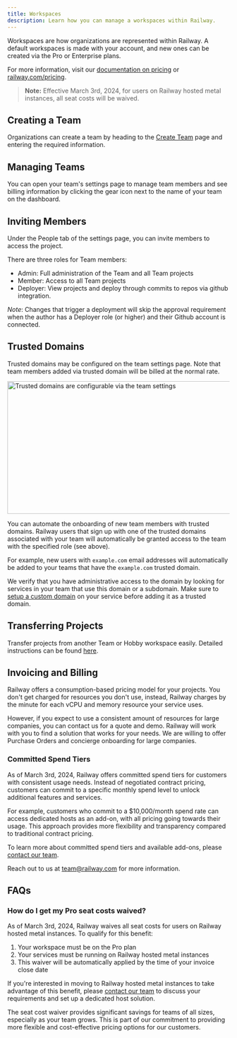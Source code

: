 ```yaml
---
title: Workspaces
description: Learn how you can manage a workspaces within Railway.
---
```


Workspaces are how organizations are represented within Railway. A default workspaces is made with your account, and new ones can be created via the Pro or Enterprise plans.

For more information, visit our [documentation on pricing](/reference/pricing) or <a href="https://railway.com/pricing" target="_blank">railway.com/pricing</a>.

> **Note:** Effective March 3rd, 2024, for users on Railway hosted metal instances, all seat costs will be waived.

## Creating a Team

Organizations can create a team by heading to the <a href="https://railway.com/new/team" target="_blank">Create Team</a> page and entering the required information.

## Managing Teams

You can open your team's settings page to manage team members and see billing information by clicking the gear icon next to the name of your team on the dashboard.

## Inviting Members

Under the People tab of the settings page, you can invite members to access the project.

There are three roles for Team members:

- Admin: Full administration of the Team and all Team projects
- Member: Access to all Team projects
- Deployer: View projects and deploy through commits to repos via github integration.

_Note_: Changes that trigger a deployment will skip the approval requirement when the author has a Deployer role (or higher) and their Github account is connected.

## Trusted Domains

Trusted domains may be configured on the team settings page. Note that team members added via trusted domain will be billed at the normal rate.

<Image 
    src="https://res.cloudinary.com/railway/image/upload/v1733955730/docs/t-d_jbtbm7.png"
    width="600"
    height="300"
    alt="Trusted domains are configurable via the team settings"
/>

You can automate the onboarding of new team members with trusted domains. Railway users that sign up with one of the trusted domains associated with your team will automatically be granted access to the team with the specified role (see above).

For example, new users with `example.com` email addresses will automatically be added to your teams that have the `example.com` trusted domain.

We verify that you have administrative access to the domain by looking for services in your team that use this domain or a subdomain. Make sure to [setup a custom domain](/guides/public-networking#custom-domains) on your service before adding it as a trusted domain.

## Transferring Projects

Transfer projects from another Team or Hobby workspace easily. Detailed instructions can be found [here](/guides/projects#transferring-projects).

## Invoicing and Billing

Railway offers a consumption-based pricing model for your projects. You don't get charged for resources you don't use, instead, Railway charges by the minute for each vCPU and memory resource your service uses.

However, if you expect to use a consistent amount of resources for large companies, you can contact us for a quote and demo. Railway will work with you to find a solution that works for your needs. We are willing to offer Purchase Orders and concierge onboarding for large companies.

### Committed Spend Tiers

As of March 3rd, 2024, Railway offers committed spend tiers for customers with consistent usage needs. Instead of negotiated contract pricing, customers can commit to a specific monthly spend level to unlock additional features and services.

For example, customers who commit to a $10,000/month spend rate can access dedicated hosts as an add-on, with all pricing going towards their usage. This approach provides more flexibility and transparency compared to traditional contract pricing.

To learn more about committed spend tiers and available add-ons, please [contact our team](mailto:team@railway.com).

Reach out to us at [team@railway.com](mailto:team@railway.com) for more information.

## FAQs

### How do I get my Pro seat costs waived?

As of March 3rd, 2024, Railway waives all seat costs for users on Railway hosted metal instances. To qualify for this benefit:

1. Your workspace must be on the Pro plan
2. Your services must be running on Railway hosted metal instances
3. This waiver will be automatically applied by the time of your invoice close date

If you're interested in moving to Railway hosted metal instances to take advantage of this benefit, please [contact our team](mailto:team@railway.com) to discuss your requirements and set up a dedicated host solution.

The seat cost waiver provides significant savings for teams of all sizes, especially as your team grows. This is part of our commitment to providing more flexible and cost-effective pricing options for our customers.
